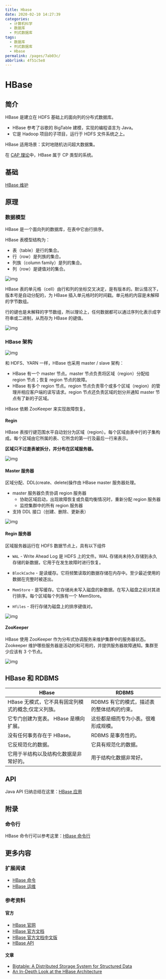 ```yaml
---
title: Hbase
date: 2020-02-10 14:27:39
categories:
  - 计算机科学
  - 数据库
  - 列式数据库
tags:
  - 数据库
  - 列式数据库
  - Hbase
permalink: /pages/7ab03c/
abbrlink: 4f51c5e8
---
```


# HBase

## 简介

HBase 是建立在 HDFS 基础上的面向列的分布式数据库。

- HBase 参考了谷歌的 BigTable 建模，实现的编程语言为 Java。
- 它是 Hadoop 项目的子项目，运行于 HDFS 文件系统之上。

HBase 适用场景：实时地随机访问超大数据集。

在 [CAP 理论](https://zh.wikipedia.org/wiki/CAP%E5%AE%9A%E7%90%86)中，HBase 属于 CP 类型的系统。

## 基础

[HBase 维护](HBase运维.md)

## 原理

### 数据模型

HBase 是一个面向列的数据库，在表中它由行排序。

HBase 表模型结构为：

- 表（table）是行的集合。
- 行（row）是列族的集合。
- 列族（column family）是列的集合。
- 列（row）是键值对的集合。

![img](https://raw.githubusercontent.com/dunwu/images/dev/cs/bigdata/hbase/1551164163369.png)

HBase 表的单元格（cell）由行和列的坐标交叉决定，是有版本的。默认情况下，版本号是自动分配的，为 HBase 插入单元格时的时间戳。单元格的内容是未解释的字节数组。

行的键也是未解释的字节数组，所以理论上，任何数据都可以通过序列化表示成字符串或二进制，从而存为 HBase 的键值。

![img](https://raw.githubusercontent.com/dunwu/images/dev/cs/bigdata/hbase/1551164224778.png)

### HBase 架构

![img](https://raw.githubusercontent.com/dunwu/images/dev/cs/bigdata/hbase/1551164744748.png)

和 HDFS、YARN 一样，HBase 也采用 master / slave 架构：

- HBase 有一个 master 节点。master 节点负责将区域（region）分配给 region 节点；恢复 region 节点的故障。
- HBase 有多个 region 节点。region 节点负责零个或多个区域（region）的管理并相应客户端的读写请求。region 节点还负责区域的划分并通知 master 节点有了新的子区域。

HBase 依赖 ZooKeeper 来实现故障恢复。

#### Regin

HBase 表按行键范围水平自动划分为区域（region）。每个区域由表中行的子集构成。每个区域由它所属的表、它所含的第一行及最后一行来表示。

**区域只不过是表被拆分，并分布在区域服务器。**

![img](https://raw.githubusercontent.com/dunwu/images/dev/cs/bigdata/hbase/1551165887616.png)

#### Master 服务器

区域分配、DDL(create、delete)操作由 HBase master 服务器处理。

- master 服务器负责协调 region 服务器
  - 协助区域启动，出现故障恢复或负载均衡情况时，重新分配 region 服务器
  - 监控集群中的所有 region 服务器
- 支持 DDL 接口（创建、删除、更新表）

![img](https://raw.githubusercontent.com/dunwu/images/dev/cs/bigdata/hbase/1551166513572.png)

#### Regin 服务器

区域服务器运行在 HDFS 数据节点上，具有以下组件

- `WAL` - Write Ahead Log 是 HDFS 上的文件。WAL 存储尚未持久存储到永久存储的新数据，它用于在发生故障时进行恢复。

- `BlockCache` - 是读缓存。它将频繁读取的数据存储在内存中。至少最近使用的数据在完整时被逐出。
- `MemStore` - 是写缓存。它存储尚未写入磁盘的新数据。在写入磁盘之前对其进行排序。每个区域每个列族有一个 MemStore。
- `Hfiles` - 将行存储为磁盘上的排序键值对。

![img](https://raw.githubusercontent.com/dunwu/images/dev/cs/bigdata/hbase/1551166602999.png)

#### ZooKeeper

HBase 使用 ZooKeeper 作为分布式协调服务来维护集群中的服务器状态。Zookeeper 维护哪些服务器是活动的和可用的，并提供服务器故障通知。集群至少应该有 3 个节点。

![img](https://raw.githubusercontent.com/dunwu/images/dev/cs/bigdata/hbase/1551166447147.png)

## HBase 和 RDBMS

| HBase                                               | RDBMS                                      |
| --------------------------------------------------- | ------------------------------------------ |
| HBase 无模式，它不具有固定列模式的概念;仅定义列族。 | RDBMS 有它的模式，描述表的整体结构的约束。 |
| 它专门创建为宽表。 HBase 是横向扩展。               | 这些都是细而专为小表。很难形成规模。       |
| 没有任何事务存在于 HBase。                          | RDBMS 是事务性的。                         |
| 它反规范化的数据。                                  | 它具有规范化的数据。                       |
| 它用于半结构以及结构化数据是非常好的。              | 用于结构化数据非常好。                     |

## API

Java API 归纳总结在这里：[HBase 应用](hbase-api-java.md)

## 附录

### 命令行

HBase 命令行可以参考这里：[HBase 命令行](HBase命令.md)

## 更多内容

### 扩展阅读

- [HBase 命令](HBase命令.md)
- [HBase 运维](HBase运维.md)

### 参考资料

#### 官方

- [HBase 官网](http://hbase.apache.org/)
- [HBase 官方文档](https://hbase.apache.org/book.html)
- [HBase 官方文档中文版](http://abloz.com/hbase/book.html)
- [HBase API](https://hbase.apache.org/apidocs/index.html)

#### 文章

- [Bigtable: A Distributed Storage System for Structured Data](https://static.googleusercontent.com/media/research.google.com/zh-CN//archive/bigtable-osdi06.pdf)
- [An In-Depth Look at the HBase Architecture](https://mapr.com/blog/in-depth-look-hbase-architecture)
